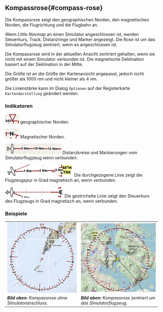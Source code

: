 ## Kompassrose{#compass-rose}

Die Kompassrose zeigt den geographischen Norden, den magnetischen Norden, die Flugrichtung und die Flugbahn an.

Wenn _Little Navmap_ an einen Simulator angeschlossen ist, werden Steuerkurs, Track, Distanzringe und Marker angezeigt. Die Rose ist um das Simulatorflugzeug zentriert, wenn es angeschlossen ist.

Die Kompassrose wird in der aktuellen Ansicht zentriert gehalten, wenn sie nicht mit einem Simulator verbunden ist. Die magnetische Deklination basiert auf der Deklination in der Mitte.

Die Größe ist an die Größe der Kartenansicht angepasst, jedoch nicht größer als 1000 nm und nicht kleiner als 4 nm.

Die Linienstärke kann im Dialog `Optionen` auf der Registerkarte `Kartendarstellung` geändert werden.

### Indikatoren

![True North](../images/legend/compass_rose_true_north.png "True North") geographischer Norden.

![Magnetischer Norden](../images/legend/compass_rose_mag_north.png "Magnetischer Norden") Magnetischer Norden.

![Distance Circles](../images/legend/compass_rose_dist.png "Distance Circles") Distanzkreise und Markierungen vom Simulatorflugzeug wenn verbunden.

![Aircraft Track](../images/legend/compass_rose_track.png "Aircraft Track") Die durchgezogene Linie zeigt die Flugzeugspur in Grad magnetisch an, wenn verbunden.

![Aircraft Heading](../images/legend/compass_rose_heading.png "Aircraft Heading") Die gestrichelte Linie zeigt den Steuerkurs des Flugzeugs in Grad magnetisch an, wenn verbunden.

### Beispiele
| | |
| --- | --- |
| ![Compass Rose](../images/compass_rose.jpg "Compass Rose") | ![Compass Rose Aircraft](../images/compass_rose_aircraft.jpg "Compass Rose with Aircraft") |
| _**Bild oben:** Kompassrose ohne Simulatoranschluss._ | _**Bild oben:** Kompassrose zentriert um das Simulatorflugzeug._ |